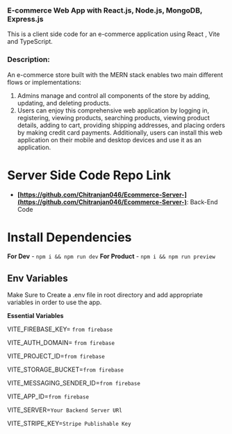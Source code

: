 ### E-commerce Web App with React.js, Node.js, MongoDB, Express.js

This is a client side code for an e-commerce application  using React , Vite and TypeScript.


### Description:

An e-commerce store built with the MERN stack enables two main different flows or implementations:
1. Admins manage and control all components of the store by adding, updating, and deleting products.
2. Users can enjoy this comprehensive web application by logging in, registering, viewing products, searching products, viewing product details, adding to cart, providing shipping addresses, and placing orders by making credit card payments. Additionally, users can install this web application on their mobile and desktop devices and use it as an application.

# Server Side Code Repo Link 


- **[https://github.com/Chitranjan046/Ecommerce-Server-](https://github.com/Chitranjan046/Ecommerce-Server-)**: Back-End Code



# Install Dependencies

**For Dev** - `npm i && npm run dev`
**For Product** - `npm i && npm run preview`

## Env Variables

Make Sure to Create a .env file in root directory and add appropriate variables in order to use the app.

**Essential Variables**

VITE_FIREBASE_KEY= `from firebase`

VITE_AUTH_DOMAIN= `from firebase`

VITE_PROJECT_ID=`from firebase`

VITE_STORAGE_BUCKET=`from firebase`

VITE_MESSAGING_SENDER_ID=`from firebase`

VITE_APP_ID=`from firebase`

VITE_SERVER=`Your Backend Server URl`

VITE_STRIPE_KEY=`Stripe Publishable Key`




